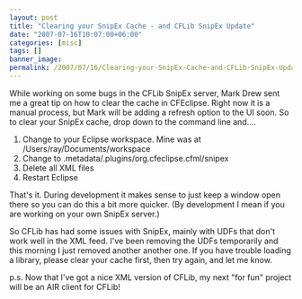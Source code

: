 ```yaml
---
layout: post
title: "Clearing your SnipEx Cache - and CFLib SnipEx Update"
date: "2007-07-16T10:07:00+06:00"
categories: [misc]
tags: []
banner_image: 
permalink: /2007/07/16/Clearing-your-SnipEx-Cache-and-CFLib-SnipEx-Update
---
```


While working on some bugs in the CFLib SnipEx server, Mark Drew sent me a great tip on how to clear the cache in CFEclipse. Right now it is a manual process, but Mark will be adding a refresh option to the UI soon. So to clear your SnipEx cache, drop down to the command line and....

<ol>
<li>Change to your Eclipse workspace. Mine was at /Users/ray/Documents/workspace
<li>Change to .metadata/.plugins/org.cfeclipse.cfml/snipex
<li>Delete all XML files
<li>Restart Eclipse
</ol>

That's it. During development it makes sense to just keep a window open there so you can do this a bit more quicker. (By development I mean if you are working on your own SnipEx server.)

So CFLib has had some issues with SnipEx, mainly with UDFs that don't work well in the XML feed. I've been removing the UDFs temporarily and this morning I just removed another another one. If you have trouble loading a library, please clear your cache first, then try again, and let me know.

p.s. Now that I've got a nice XML version of CFLib, my next "for fun" project will be an AIR client for CFLib!